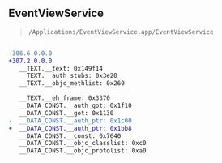 ## EventViewService

> `/Applications/EventViewService.app/EventViewService`

```diff

-306.6.0.0.0
+307.2.0.0.0
   __TEXT.__text: 0x149f14
   __TEXT.__auth_stubs: 0x3e20
   __TEXT.__objc_methlist: 0x260

   __TEXT.__eh_frame: 0x3370
   __DATA_CONST.__auth_got: 0x1f10
   __DATA_CONST.__got: 0x1130
-  __DATA_CONST.__auth_ptr: 0x1c00
+  __DATA_CONST.__auth_ptr: 0x1bb8
   __DATA_CONST.__const: 0x7640
   __DATA_CONST.__objc_classlist: 0xc0
   __DATA_CONST.__objc_protolist: 0xa0

```
